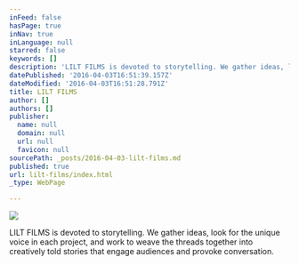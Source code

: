 ```yaml
---
inFeed: false
hasPage: true
inNav: true
inLanguage: null
starred: false
keywords: []
description: 'LILT FILMS is devoted to storytelling. We gather ideas, look for the unique voice in each project, and work to weave the threads together into creatively told stories that engage audiences and provoke conversation.'
datePublished: '2016-04-03T16:51:39.157Z'
dateModified: '2016-04-03T16:51:28.791Z'
title: LILT FILMS
author: []
authors: []
publisher:
  name: null
  domain: null
  url: null
  favicon: null
sourcePath: _posts/2016-04-03-lilt-films.md
published: true
url: lilt-films/index.html
_type: WebPage

---
```

![](https://the-grid-user-content.s3-us-west-2.amazonaws.com/1a343d76-dd64-42bb-8180-be6dbfc40e00.jpg)

LILT FILMS is devoted to storytelling. We gather ideas, look for the unique voice in each project, and work to weave the threads together into creatively told stories that engage audiences and provoke conversation.